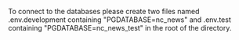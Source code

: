 To connect to the databases please create two files named .env.development containing "PGDATABASE=nc_news" and .env.test containing "PGDATABASE=nc_news_test" in the root of the directory.
